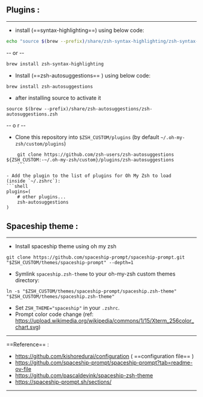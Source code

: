 
## Plugins :

---

- install (==syntax-highlighting==) using below code:

```bash
echo "source $(brew --prefix)/share/zsh-syntax-highlighting/zsh-syntax-highlighting.zsh" >> ${ZDOTDIR:-$HOME}/.zshrc
```

--  or  --

```bash
brew install zsh-syntax-highlighting
```


- Install (==zsh-autosuggestions== ) using below code:

```bash
brew install zsh-autosuggestions
```


- after installing source to activate it


```shell
source $(brew --prefix)/share/zsh-autosuggestions/zsh-autosuggestions.zsh
```

-- o r --

- Clone this repository into `$ZSH_CUSTOM/plugins` (by default `~/.oh-my-zsh/custom/plugins`)
```shell
    git clone https://github.com/zsh-users/zsh-autosuggestions ${ZSH_CUSTOM:-~/.oh-my-zsh/custom}/plugins/zsh-autosuggestions
    ```

- Add the plugin to the list of plugins for Oh My Zsh to load (inside `~/.zshrc`):
```shell
plugins=( 
    # other plugins...
    zsh-autosuggestions
)
```


## Spaceship theme :

---

- Install spaceship theme using oh my zsh
```shell
git clone https://github.com/spaceship-prompt/spaceship-prompt.git "$ZSH_CUSTOM/themes/spaceship-prompt" --depth=1
```

- Symlink `spaceship.zsh-theme` to your oh-my-zsh custom themes directory:

```shell
ln -s "$ZSH_CUSTOM/themes/spaceship-prompt/spaceship.zsh-theme" "$ZSH_CUSTOM/themes/spaceship.zsh-theme"
```

- Set `ZSH_THEME="spaceship"` in your `.zshrc`.
- Prompt color code change (ref: https://upload.wikimedia.org/wikipedia/commons/1/15/Xterm_256color_chart.svg)

---
 ==Reference== : 
- https://github.com/kishoredurai/configuration ( ==configuration file== )
 - https://github.com/spaceship-prompt/spaceship-prompt?tab=readme-ov-file
 - https://github.com/pascaldevink/spaceship-zsh-theme
 - https://spaceship-prompt.sh/sections/

---
